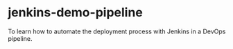 # jenkins-demo-pipeline
To learn how to automate the deployment process with Jenkins in a DevOps pipeline.
